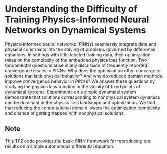 # Understanding the Difficulty of Training Physics-Informed Neural Networks on Dynamical Systems

Physics-informed neural networks (PINNs) seamlessly integrate data and physical constraints into the solving of problems governed by differential equations.
In settings with little labeled training data, their optimization relies on the complexity of the embedded physics loss function.
Two fundamental questions arise in any discussion of frequently reported convergence issues in PINNs:
Why does the optimization often converge to solutions that lack physical behavior?
And why do reduced domain methods improve convergence behavior in PINNs?
We answer these questions by studying the physics loss function in the vicinity of fixed points of dynamical systems.
Experiments on a simple dynamical system demonstrate that solutions corresponding to nonphysical system dynamics can be dominant in the physics loss landscape and optimization.
We find that reducing the computational domain lowers the optimization complexity and chance of getting trapped with nonphysical solutions.

## Note

This TF2 code provides the basic PINN framework for reproducing our results on a simple autonomous differential equation. 
